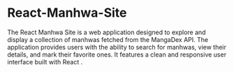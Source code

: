 # React-Manhwa-Site
The React Manhwa Site is a web application designed to explore and display a collection of manhwas fetched from the MangaDex API. The application provides users with the ability to search for manhwas, view their details, and mark their favorite ones. It features a clean and responsive user interface built with React .

